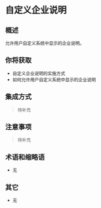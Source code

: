 # 自定义企业说明

## 概述

允许用户自定义系统中显示的企业说明。

## 你将获取

- 自定义企业说明的实施方式
- 如何允许用户自定义系统中显示的企业说明


## 集成方式

> 待补充

## 注意事项

> 待补充

## 术语和缩略语

- 无

## 其它

- 无
